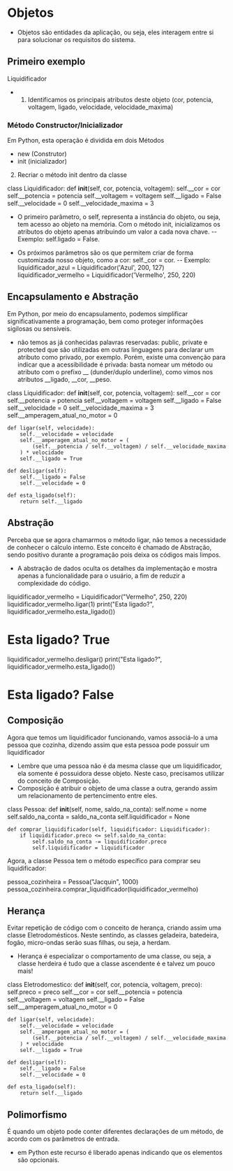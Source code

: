 # Objetos

- Objetos são entidades da aplicação, ou seja, eles interagem entre si para solucionar os requisitos do sistema.


## Primeiro exemplo

Liquidificador

- 1) Identificamos os principais atributos deste objeto (cor, potencia, voltagem, ligado, velocidade, velocidade_maxima)

### Método Constructor/Inicializador

Em Python, esta operação é dividida em dois Métodos
- new (Construtor)
- init (inicializador)

2) Recriar o método init dentro da classe

class Liquidificador:
    def __init__(self, cor, potencia, voltagem):
        self.__cor = cor
        self.__potencia = potencia
        self.__voltagem = voltagem
        self.__ligado = False
        self.__velocidade = 0
        self.__velocidade_maxima = 3

- O primeiro parâmetro, o self, representa a instância do objeto, ou seja, tem acesso ao objeto na memória. Com o método init, inicializamos os atributos do objeto apenas atribuindo um valor a cada nova chave.
-- Exemplo: self.ligado = False.

- Os próximos parâmetros são os que permitem criar de forma customizada nosso objeto, como a cor: self._cor = cor.
-- Exemplo: liquidificador_azul = Liquidificador('Azul', 200, 127)
            liquidificador_vermelho = Liquidificador('Vermelho', 250, 220)


## Encapsulamento e Abstração
Em Python, por meio do encapsulamento, podemos simplificar significativamente a programação, bem como proteger informações sigilosas ou sensíveis.

- não temos as já conhecidas palavras reservadas: public, private e protected que são utilizadas em outras linguagens para declarar um atributo como privado, por exemplo. Porém, existe uma convenção para indicar que a acessibilidade é privada: basta nomear um método ou atributo com o prefixo __ (dunder/duplo underline), como vimos nos atributos __ligado, __cor, __peso.


class Liquidificador:
    def __init__(self, cor, potencia, voltagem):
        self.__cor = cor
        self.__potencia = potencia
        self.__voltagem = voltagem
        self.__ligado = False
        self.__velocidade = 0
        self.__velocidade_maxima = 3
       	self.__amperagem_atual_no_motor = 0

    def ligar(self, velocidade):
        self.__velocidade = velocidade
        self.__amperagem_atual_no_motor = (
            (self.__potencia / self.__voltagem) / self.__velocidade_maxima
        ) * velocidade
        self.__ligado = True

    def desligar(self):
        self.__ligado = False
        self.__velocidade = 0

    def esta_ligado(self):
        return self.__ligado


## Abstração
Perceba que se agora chamarmos o método ligar, não temos a necessidade de conhecer o cálculo interno. Este conceito é chamado de Abstração, sendo positivo durante a programação pois deixa os códigos mais limpos.

- A abstração de dados oculta os detalhes da implementação e mostra apenas a funcionalidade para o usuário, a fim de reduzir a complexidade do código.

liquidificador_vermelho = Liquidificador("Vermelho", 250, 220)
liquidificador_vermelho.ligar(1)
print("Esta ligado?", liquidificador_vermelho.esta_ligado())
# Esta ligado? True
liquidificador_vermelho.desligar()
print("Esta ligado?", liquidificador_vermelho.esta_ligado())
# Esta ligado? False


## Composição
Agora que temos um liquidificador funcionando, vamos associá-lo a uma pessoa que cozinha, dizendo assim que esta pessoa pode possuir um liquidificador

- Lembre que uma pessoa não é da mesma classe que um liquidificador, ela somente é possuidora desse objeto. Neste caso, precisamos utilizar do conceito de Composição.
- Composição é atribuir o objeto de uma classe a outra, gerando assim um relacionamento de pertencimento entre eles.

class Pessoa:
    def __init__(self, nome, saldo_na_conta):
        self.nome = nome
        self.saldo_na_conta = saldo_na_conta
        self.liquidificador = None

    def comprar_liquidificador(self, liquidificador: Liquidificador):
        if liquidificador.preco <= self.saldo_na_conta:
            self.saldo_na_conta -= liquidificador.preco
            self.liquidificador = liquidificador

Agora, a classe Pessoa tem o método específico para comprar seu liquidificador:

pessoa_cozinheira = Pessoa("Jacquin", 1000)
pessoa_cozinheira.comprar_liquidificador(liquidificador_vermelho)


## Herança
Evitar repetição de código com o conceito de herança, criando assim uma classe Eletrodomésticos. Neste sentindo, as classes geladeira, batedeira, fogão, micro-ondas serão suas filhas, ou seja, a herdam.

- Herança é especializar o comportamento de uma classe, ou seja, a classe herdeira é tudo que a classe ascendente é e talvez um pouco mais!

class Eletrodomestico:
    def __init__(self, cor, potencia, voltagem, preco):
        self.preco = preco
        self.__cor = cor
        self.__potencia = potencia
        self.__voltagem = voltagem
        self.__ligado = False
        self.__amperagem_atual_no_motor = 0

    def ligar(self, velocidade):
        self.__velocidade = velocidade
        self.__amperagem_atual_no_motor = (
            (self.__potencia / self.__voltagem) / self.__velocidade_maxima
        ) * velocidade
        self.__ligado = True

    def desligar(self):
        self.__ligado = False
        self.__velocidade = 0

    def esta_ligado(self):
        return self.__ligado


## Polimorfismo
É quando um objeto pode conter diferentes declarações de um método, de acordo com os parâmetros de entrada.

- em Python este recurso é liberado apenas indicando que os elementos são opcionais.
